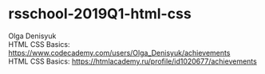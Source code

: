 # rsschool-2019Q1-html-css

Olga Denisyuk<br>
HTML CSS Basics: https://www.codecademy.com/users/Olga_Denisyuk/achievements<br>
HTML CSS Basics: https://htmlacademy.ru/profile/id1020677/achievements
